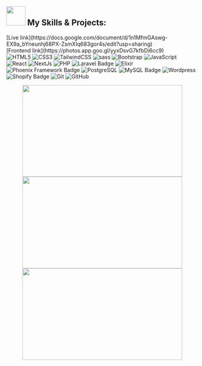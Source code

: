 ##  <img src="https://media.giphy.com/media/WUlplcMpOCEmTGBtBW/giphy.gif" width="50"> My Skills & Projects:

<div class="row">
  [Live link](https://docs.google.com/document/d/1n1MfmGAswg-EX9a_bYneunhj68PX-ZsmXIq683gor4s/edit?usp=sharing)
</div>
[Frontend link](https://photos.app.goo.gl/yyxDsvG7kfbDi6cc9)
<div class="row">
  <img alt="HTML5" src="https://img.shields.io/badge/html5%20-%23E34F26.svg?&style=for-the-badge&logo=html5&logoColor=white"/>
  <img alt="CSS3" src="https://img.shields.io/badge/css3%20-%231572B6.svg?&style=for-the-badge&logo=css3&logoColor=white"/>
  <img alt="TailwindCSS" src="https://img.shields.io/badge/tailwindcss-%2338B2AC.svg?style=for-the-badge&logo=tailwind-css&logoColor=white" />
  <img alt="sass" src="https://img.shields.io/badge/SASS-hotpink.svg?style=for-the-badge&logo=SASS&logoColor=white" />
  <img alt="Bootstrap" src="https://img.shields.io/badge/bootstrap%20-%23563D7C.svg?&style=for-the-badge&logo=bootstrap&logoColor=white"/>
  <img alt="JavaScript" src="https://img.shields.io/badge/javascript%20-%23323330.svg?&style=for-the-badge&logo=javascript&logoColor=%23F7DF1E"/>
  <img alt="React" src="https://img.shields.io/badge/react%20-%2320232a.svg?&style=for-the-badge&logo=react&logoColor=%2361DAFB"/>
  <img alt="NextJs" src="https://img.shields.io/badge/Next-black?style=for-the-badge&logo=next.js&logoColor=white" />
  <img alt="PHP" src="https://img.shields.io/badge/php%20-%4682B4.svg?&style=for-the-badge&logo=php&logoColor=white"/>
  <img src="https://img.shields.io/badge/Laravel-FF2D20?logo=laravel&logoColor=fff&style=for-the-badge" alt="Laravel Badge">
  <img alt="Elixir" src="https://img.shields.io/badge/Elixir-4B275F?style=for-the-badge&logo=elixir&logoColor=white"/>
  <img src="https://img.shields.io/badge/Phoenix%20Framework-FD4F00?logo=phoenixframework&logoColor=fff&style=for-the-badge" alt="Phoenix Framework Badge">
  <img alt="PostgreSQL" src="https://img.shields.io/badge/PostgreSQL-316192?style=for-the-badge&logo=postgresql&logoColor=white"/>
  <img src="https://img.shields.io/badge/MySQL-4479A1?logo=mysql&logoColor=fff&style=for-the-badge" alt="MySQL Badge">
  <img alt="Wordpress" src="https://img.shields.io/badge/WordPress-%23117AC9.svg?style=for-the-badge&logo=WordPress&logoColor=white" />
  <img src="https://img.shields.io/badge/Shopify-7AB55C?logo=shopify&logoColor=fff&style=for-the-badge" alt="Shopify Badge">
   <img alt="Git" src="https://img.shields.io/badge/git%20-%23F05033.svg?&style=for-the-badge&logo=git&logoColor=white"/>
  <img alt="GitHub" src="https://img.shields.io/badge/github%20-%23121011.svg?&style=for-the-badge&logo=github&logoColor=white"/>
</div>

<!--

**sajidhgn/sajidhgn** is a ✨ _special_ ✨ repository because its `README.md` (this file) appears on your GitHub profile.

Here are some ideas to get you started:

- 🔭 I’m currently working on ...
- 🌱 I’m currently learning ...
- 👯 I’m looking to collaborate on ...
- 🤔 I’m looking for help with ...
- 💬 Ask me about ...
- 📫 How to reach me: ...
- 😄 Pronouns: ...
- ⚡ Fun fact: ...
-->


<p align="center">
<a href="https://github.com/sajidhgn">
  <img height="240em" width="420em" src="https://github-readme-stats-eight-theta.vercel.app/api?username=sajidhgn&show_icons=true&theme=algolia&include_all_commits=true&count_private=true"/>
    <br>
  <img height="240em" width="420em" src="https://github-readme-stats-eight-theta.vercel.app/api/top-langs/?username=sajidhgn&layout=compact&theme=algolia"/> 
    <br>
     <img height="240em" width="420em" src="https://github-readme-streak-stats.herokuapp.com/?user=sajidhgn&theme=algolia"/> 
</a>
</p>

